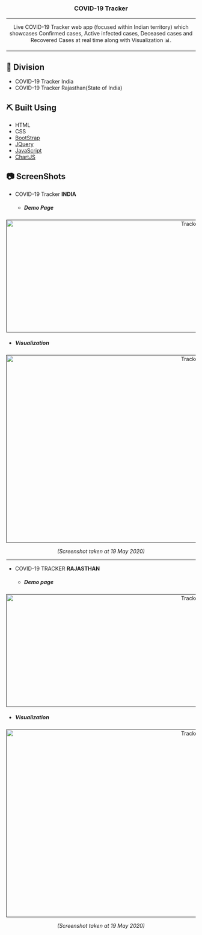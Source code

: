 <h3 align="center">COVID-19 Tracker</h3>

---

<p align="center"> Live COVID-19 Tracker web app (focused within Indian territory) which showcases Confirmed cases, Active infected cases, Deceased cases and Recovered Cases at real time along with Visualization 📊.
    <br> 
</p>

---


## 🧐 Division
* COVID-19 Tracker India 
* COVID-19 Tracker Rajasthan(State of India) 

## ⛏️ Built Using
- HTML
- CSS
- [BootStrap](https://www.bootstrapcdn.com/)
- [JQuery](https://code.jquery.com/)
- [JavaScript](https://www.chartjs.org/)
- [ChartJS](https://www.chartjs.org/)

## 📷 ScreenShots 

- COVID-19 Tracker **INDIA**

  - ##### Demo Page 

<p align="center">
  <a href="" rel="noopener">
 <img width=1000 height=300 src="https://user-images.githubusercontent.com/26703868/82257644-05293a00-9976-11ea-98e5-ff6f6f3d3032.png" alt="Tracker India"></a>
</p>

  - ##### Visualization

<p align="center">
  <a href="" rel="noopener">
 <img width=1000 height=500 src="https://user-images.githubusercontent.com/26703868/82254840-39e6c280-9971-11ea-9c1b-75a89d494f16.gif" alt="Tracker India"></a>
</p>

<p align="center">
  <i>(Screenshot taken at 19 May 2020)</i>
</p>


---

- COVID-19 TRACKER **RAJASTHAN**

  - ##### Demo page

<p align="center">
  <a href="" rel="noopener">
 <img width=1000 height=300 src="https://user-images.githubusercontent.com/26703868/82257627-ff335900-9975-11ea-89d7-848a740c09cc.png" alt="Tracker India"></a>
</p>

  - ##### Visualization

<p align="center">
  <a href="" rel="noopener">
 <img width=1000 height=500 src="https://user-images.githubusercontent.com/26703868/82254855-41a66700-9971-11ea-8a63-d6bea1e1c75e.gif" alt="Tracker India"></a>
</p>

<p align="center">
  <i>(Screenshot taken at 19 May 2020)</i>
</p>


